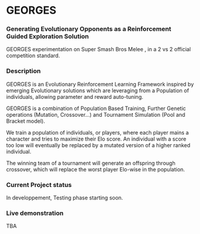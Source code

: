 # GEORGES

### Generating Evolutionary Opponents as a Reinforcement Guided Exploration Solution

GEORGES experimentation on Super Smash Bros Melee , in  a 2 vs 2 official 
competition standard.

### Description

GEORGES is an Evolutionary Reinforcement Learning Framework inspired by emerging Evolutionary
solutions which are leveraging from a Population of individuals, allowing parameter
and reward auto-tuning.
 
GEORGES is a combination of Population Based Training, Further Genetic operations
(Mutation, Crossover...) and Tournament Simulation (Pool and Bracket model).

We train a population of individuals, or players, where each player mains a character and tries to
maximize their Elo score.
An individual with a score too low will eventually be replaced by a mutated version of
a higher ranked individual.

The winning team of a tournament will generate an offspring through crossover, which
will replace the worst player Elo-wise in the population.

### Current Project status

In developpement,
Testing phase starting soon.

### Live demonstration

TBA